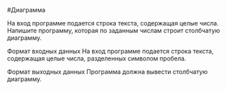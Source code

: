 #Диаграмма

На вход программе подается строка текста, содержащая целые числа. Напишите программу, которая по заданным числам 
строит столбчатую диаграмму.

Формат входных данных
На вход программе подается строка текста, содержащая целые числа, разделенных символом пробела.

Формат выходных данных
Программа должна вывести столбчатую диаграмму.